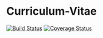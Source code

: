 # Curriculum-Vitae
[![Build Status](https://travis-ci.org/ColinGeukes/Curriculum-Vitae.svg?branch=master)](https://travis-ci.org/ColinGeukes/Curriculum-Vitae)
[![Coverage Status](https://coveralls.io/repos/github/ColinGeukes/Curriculum-Vitae/badge.svg?branch=master&service=github)](https://coveralls.io/github/ColinGeukes/Curriculum-Vitae?branch=master&service=github)
